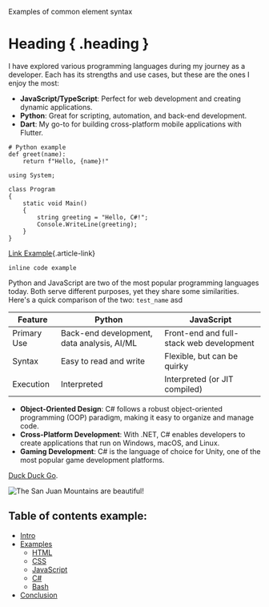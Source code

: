 Examples of common element syntax

# Heading { .heading }

I have explored various programming languages during my journey as a developer. Each has its strengths and use cases, but these are the ones I enjoy the most:


- **JavaScript/TypeScript**: Perfect for web development and creating dynamic applications.
- **Python**: Great for scripting, automation, and back-end development.
- **Dart**: My go-to for building cross-platform mobile applications with Flutter.


``` { .code-block .formatted-code }
# Python example
def greet(name):
    return f"Hello, {name}!"
```

``` { .cs .code-block .formatted-code }
using System;

class Program
{
    static void Main()
    {
        string greeting = "Hello, C#!";
        Console.WriteLine(greeting);
    }
}
```

[Link Example](https://example.com "Link Example"){.article-link}


<code class="inline-code">inline code example</code>


Python and JavaScript are two of the most popular programming languages today. Both serve different purposes, yet they share some similarities. Here's a quick comparison of the two:
`test_name` asd

| Feature             | Python                          | JavaScript                    |
|---|---|---|
| Primary Use         | Back-end development, data analysis, AI/ML | Front-end and full-stack web development |
| Syntax              | Easy to read and write         | Flexible, but can be quirky   |
| Execution           | Interpreted                    | Interpreted (or JIT compiled) |




- **Object-Oriented Design**: C# follows a robust object-oriented programming (OOP) paradigm, making it easy to organize and manage code.
- **Cross-Platform Development**: With .NET, C# enables developers to create applications that run on Windows, macOS, and Linux.
- **Gaming Development**: C# is the language of choice for Unity, one of the most popular game development platforms.


[Duck Duck Go](https://duckduckgo.com "The best search engine for privacy").

![The San Juan Mountains are beautiful!](https://placehold.co/500x400 "San Juan Mountains")

## Table of contents example:
- [Intro](#Intro)
- [Examples](#Examples)
    - [HTML](#HTML)
    - [CSS](#CSS)
    - [JavaScript](#JavaScript)
    - [C#](#C#)
    - [Bash](#Bash)
- [Conclusion](#Conclusion)